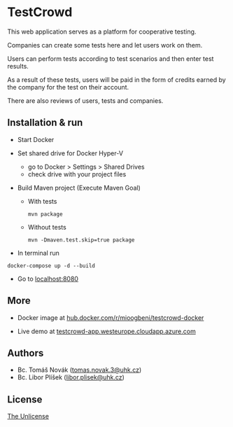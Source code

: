 # TestCrowd

This web application serves as a platform for cooperative testing.

Companies can create some tests here and let users work on them.

Users can perform tests according to test scenarios and then enter test results.

As a result of these tests, users will be paid in the form of credits earned by the company for the test on their account.

There are also reviews of users, tests and companies.

## Installation & run

- Start Docker

- Set shared drive for Docker Hyper-V
  - go to Docker > Settings > Shared Drives
  - check drive with your project files

- Build Maven project (Execute Maven Goal)
    - With tests
        ```
        mvn package
        ```
    - Without tests
       ```
       mvn -Dmaven.test.skip=true package
       ```

- In terminal run
```
docker-compose up -d --build
```

- Go to [localhost:8080](http://localhost:8080/)

## More

- Docker image at [hub.docker.com/r/mioogbeni/testcrowd-docker](https://hub.docker.com/r/mioogbeni/testcrowd-docker)

- Live demo at [testcrowd-app.westeurope.cloudapp.azure.com](http://testcrowd-app.westeurope.cloudapp.azure.com:8080/)

## Authors
- Bc. Tomáš Novák (tomas.novak.3@uhk.cz)
- Bc. Libor Plíšek (libor.plisek@uhk.cz)

## License
[The Unlicense](LICENSE)

